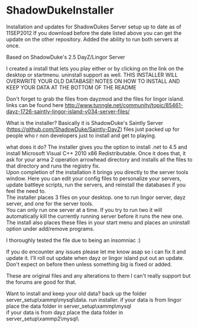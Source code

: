 ShadowDukeInstaller
===================

Installation and updates for ShadowDukes Server setup up to date as of 11SEP2012
If you download before the date listed above you can get the update on the other repository.
Added the ability to run both servers at once.

Based on ShadowDuke's 2.5 DayZ/Lingor Server

I created a install that lets you play either or by clicking on the link on the desktop or startmenu. 
uninstall support as well. THIS INSTALLER WILL OVERWRITE YOUR OLD DATABASE!  NOTES ON HOW TO INSTALL AND KEEP YOUR DATA 
AT THE BOTTOM OF THE README

Don't forget to grab the files from dayzmod and the files for lingor island. links can be found here
http://www.tunngle.net/community/topic/85461-dayz-1726-saintly-lingor-island-v034-server-files/

What is the installer?
Basically it is ShadowDuke's Saintly Server (https://github.com/ShadowDuke/Saintly-DayZ) files just packed up for people
who r non developers just to install and get to playing.

what does it do?
The installer gives you the option to install .net to 4.5 and install Microsoft Visual C++ 2010  x86 Redistributable.
Once it does that, it ask for your arma 2 operation arrowhead directory and installs all the files to that directory 
and runs the registry fix.  
Upon completion of the installation it brings you directly to the server tools window.
Here you can edit your config files to personalize your servers, update battleye scripts, run the servers, and reinstall
the databases if you feel the need to.  
The installer places 3 files on your desktop.  one to run lingor server, dayz server, and one for the server tools.  
You can only run one server at a time.  If you try to run two it will automatically kill the currently running server 
before it runs the new one.  
The install also places these files in your start menu and places an uninstall option under add/remove programs.  
 
 I thoroughly tested the file due to being an insomniac :)
 
 If you do encounter any issues please let me know asap so i can fix it and update it.  I'll roll out update when dayz or
 lingor island put out an update.  Don't expect on before then unless something big is fixed or added.
 
 These are original files and any alterations to them I can't really support but the forums are good for that.  
 
 Want to install and keep your old data?  back up the folder server_setup\xammp\mysql\data.
 run installer.
 if your data is from lingor place the data folder in server_setup\xammp\mysql\
 if your data is from dayz place the data folder in server_setup\xammp2\mysql\